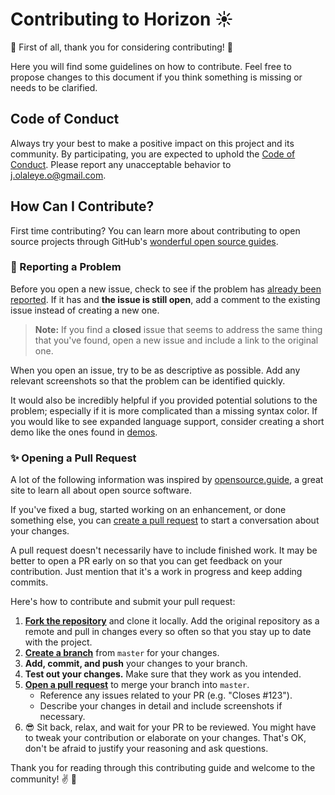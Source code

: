 # Contributing to Horizon :sunny:

:tada: First of all, thank you for considering contributing! :tada:

Here you will find some guidelines on how to contribute. Feel free to propose changes to this document if you think something is missing or needs to be clarified.

## Code of Conduct

Always try your best to make a positive impact on this project and its community. By participating, you are expected to uphold the [Code of Conduct](CODE_OF_CONDUCT.md). Please report any unacceptable behavior to j.olaleye.o@gmail.com.

## How Can I Contribute?

First time contributing? You can learn more about contributing to open source projects through GitHub's [wonderful open source guides](https://opensource.guide/how-to-contribute/).

### :bug: Reporting a Problem

Before you open a new issue, check to see if the problem has [already been reported](https://github.com/jolaleye/horizon-theme-vscode/issues). If it has and **the issue is still open**, add a comment to the existing issue instead of creating a new one.

> **Note:** If you find a **closed** issue that seems to address the same thing that you've found, open a new issue and include a link to the original one.

When you open an issue, try to be as descriptive as possible. Add any relevant screenshots so that the problem can be identified quickly.

It would also be incredibly helpful if you provided potential solutions to the problem; especially if it is more complicated than a missing syntax color. If you would like to see expanded language support, consider creating a short demo like the ones found in [demos](https://github.com/jolaleye/horizon-theme-vscode/tree/master/demos).

### :sparkles: Opening a Pull Request

A lot of the following information was inspired by [opensource.guide](https://opensource.guide/how-to-contribute/), a great site to learn all about open source software.

If you've fixed a bug, started working on an enhancement, or done something else, you can [create a pull request](https://github.com/jolaleye/horizon-theme-vscode/pulls) to start a conversation about your changes.

A pull request doesn't necessarily have to include finished work. It may be better to open a PR early on so that you can get feedback on your contribution. Just mention that it's a work in progress and keep adding commits.

Here's how to contribute and submit your pull request:

1. [**Fork the repository**](https://help.github.com/articles/fork-a-repo/) and clone it locally. Add the original repository as a remote and pull in changes every so often so that you stay up to date with the project.
2. [**Create a branch**](https://guides.github.com/introduction/flow/) from `master` for your changes.
3. **Add, commit, and push** your changes to your branch.
4. **Test out your changes.** Make sure that they work as you intended.
5. [**Open a pull request**](https://github.com/jolaleye/horizon-theme-vscode/pulls) to merge your branch into `master`.
   - Reference any issues related to your PR (e.g. "Closes #123").
   - Describe your changes in detail and include screenshots if necessary.
6. :sunglasses: Sit back, relax, and wait for your PR to be reviewed. You might have to tweak your contribution or elaborate on your changes. That's OK, don't be afraid to justify your reasoning and ask questions.

Thank you for reading through this contributing guide and welcome to the community! :v: :tada:
